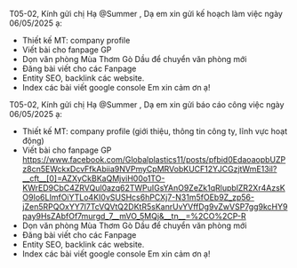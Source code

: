 T05-02,
Kính gửi chị Hạ @Summer  ,
Dạ em xin gửi kế hoạch làm việc ngày 06/05/2025 ạ:
- Thiết kế MT: company profile
- Viết bài cho fanpage GP
- Dọn văn phòng Mùa Thơm Gò Dầu để chuyển văn phòng mới
- Đăng bài viết cho các Fanpage
- Entity SEO, backlink các website.
- Index các bài viết google console
Em xin cảm ơn ạ!


T05-02,
Kính gửi chị Hạ @Summer  ,
Dạ em xin gửi báo cáo công việc ngày 06/05/2025 ạ:
- Thiết kế MT: company profile (giới thiệu, thông tin công ty, lĩnh vực hoạt động)
- Viết bài cho fanpage GP
https://www.facebook.com/Globalplastics11/posts/pfbid0EdaoaopbUZPz8cn5EWckxDcvFfkAbiia9NVPmyCpMRVobKUCF12YJCGzjtWmE13il?__cft__[0]=AZXyCkBKaQMjviH00o1TO-KWrED9CbC4ZRVQul0azq62TWPuIGsYAnO9ZeZk1qRlupblZR2Xr4AzsKO9Io6LImfOiYTLo4KI0vSUSHcs6hPCXj7-N31m5fOEb9Z_zp56-jZen5RPQOxYY7l7TcVQVtQ2DKtR5sKanrUvYVffDg9vZwVSP7gg9kcHY9pay9HsZAbfOf7murgd_7__mVO_5MQj&__tn__=%2CO%2CP-R
- Dọn văn phòng Mùa Thơm Gò Dầu để chuyển văn phòng mới
- Đăng bài viết cho các Fanpage
- Entity SEO, backlink các website.
- Index các bài viết google console
Em xin cảm ơn ạ!
